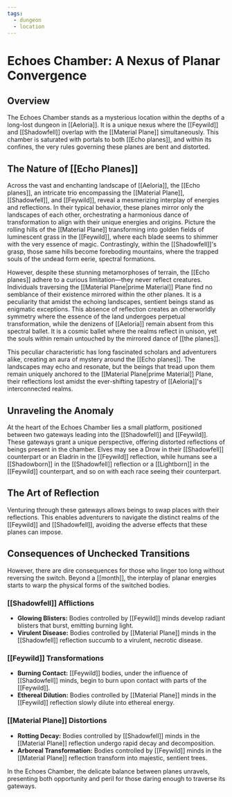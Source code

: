 ```yaml
---
tags:
  - dungeon
  - location
---
```

# Echoes Chamber: A Nexus of Planar Convergence

## Overview

The Echoes Chamber stands as a mysterious location within the depths of a long-lost dungeon in [[Aeloria]]. It is a unique nexus where the [[Feywild]] and [[Shadowfell]] overlap with the [[Material Plane]] simultaneously. This chamber is saturated with portals to both [[Echo planes]], and within its confines, the very rules governing these planes are bent and distorted.

## The Nature of [[Echo Planes]]

Across the vast and enchanting landscape of [[Aeloria]], the [[Echo planes]], an intricate trio encompassing the [[Material Plane]], [[Shadowfell]], and [[Feywild]], reveal a mesmerizing interplay of energies and reflections. In their typical behavior, these planes mirror only the landscapes of each other, orchestrating a harmonious dance of transformation to align with their unique energies and origins. Picture the rolling hills of the [[Material Plane]] transforming into golden fields of luminescent grass in the [[Feywild]], where each blade seems to shimmer with the very essence of magic. Contrastingly, within the [[Shadowfell]]'s grasp, those same hills become foreboding mountains, where the trapped souls of the undead form eerie, spectral formations.

However, despite these stunning metamorphoses of terrain, the [[Echo planes]] adhere to a curious limitation—they never reflect creatures. Individuals traversing the [[Material Plane|prime Material]] Plane find no semblance of their existence mirrored within the other planes. It is a peculiarity that amidst the echoing landscapes, sentient beings stand as enigmatic exceptions. This absence of reflection creates an otherworldly symmetry where the essence of the land undergoes perpetual transformation, while the denizens of [[Aeloria]] remain absent from this spectral ballet. It is a cosmic ballet where the realms reflect in unison, yet the souls within remain untouched by the mirrored dance of [[the planes]].

This peculiar characteristic has long fascinated scholars and adventurers alike, creating an aura of mystery around the [[Echo planes]]. The landscapes may echo and resonate, but the beings that tread upon them remain uniquely anchored to the [[Material Plane|prime Material]] Plane, their reflections lost amidst the ever-shifting tapestry of [[Aeloria]]'s interconnected realms.

## Unraveling the Anomaly

At the heart of the Echoes Chamber lies a small platform, positioned between two gateways leading into the [[Shadowfell]] and [[Feywild]]. These gateways grant a unique perspective, offering distorted reflections of beings present in the chamber. Elves may see a Drow in their [[Shadowfell]] counterpart or an Eladrin in the [[Feywild]] reflection, while humans see a [[Shadowborn]] in the [[Shadowfell]] reflection or a [[Lightborn]] in the [[Feywild]] counterpart, and so on with each race seeing their counterpart.

## The Art of Reflection

Venturing through these gateways allows beings to swap places with their reflections. This enables adventurers to navigate the distinct realms of the [[Feywild]] and [[Shadowfell]], avoiding the adverse effects that these planes can impose.

## Consequences of Unchecked Transitions

However, there are dire consequences for those who linger too long without reversing the switch. Beyond a [[month]], the interplay of planar energies starts to warp the physical forms of the switched bodies.

### [[Shadowfell]] Afflictions

- **Glowing Blisters:** Bodies controlled by [[Feywild]] minds develop radiant blisters that burst, emitting burning light.
- **Virulent Disease:** Bodies controlled by [[Material Plane]] minds in the [[Shadowfell]] reflection succumb to a virulent, necrotic disease.

### [[Feywild]] Transformations

- **Burning Contact:** [[Feywild]] bodies, under the influence of [[Shadowfell]] minds, begin to burn upon contact with parts of the [[Feywild]].
- **Ethereal Dilution:** Bodies controlled by [[Material Plane]] minds in the [[Feywild]] reflection slowly dilute into ethereal energy.

### [[Material Plane]] Distortions

- **Rotting Decay:** Bodies controlled by [[Shadowfell]] minds in the [[Material Plane]] reflection undergo rapid decay and decomposition.
- **Arboreal Transformation:** Bodies controlled by [[Feywild]] minds in the [[Material Plane]] reflection transform into majestic, sentient trees.

In the Echoes Chamber, the delicate balance between planes unravels, presenting both opportunity and peril for those daring enough to traverse its gateways.